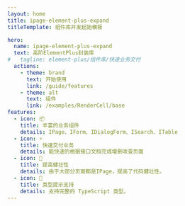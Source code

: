 ```yaml
---
layout: home
title: ipage-element-plus-expand
titleTemplate: 组件库开发起始模板

hero:
  name: ipage-element-plus-expand
  text: 高阶ElementPlus封装库
#   tagline: element-plus/组件库/快速业务交付
  actions:
    - theme: brand
      text: 开始使用
      link: /guide/features
    - theme: alt
      text: 组件
      link: /examples/RenderCell/base
features:
  - icon: 📦
    title: 丰富的业务组件
    details: IPage、IForm、IDialogForm、ISearch、ITable
  - icon: ⚡️
    title: 快速交付业务
    details: 能快速的根据接口文档完成增删改查页面
  - icon: 📖
    title: 提高健壮性
    details: 由于大部分页面都是IPage，提高了代码健壮性。
  - icon: 🔑
    title: 类型提示支持
    details: 支持完整的 TypeScript 类型。
---
```



